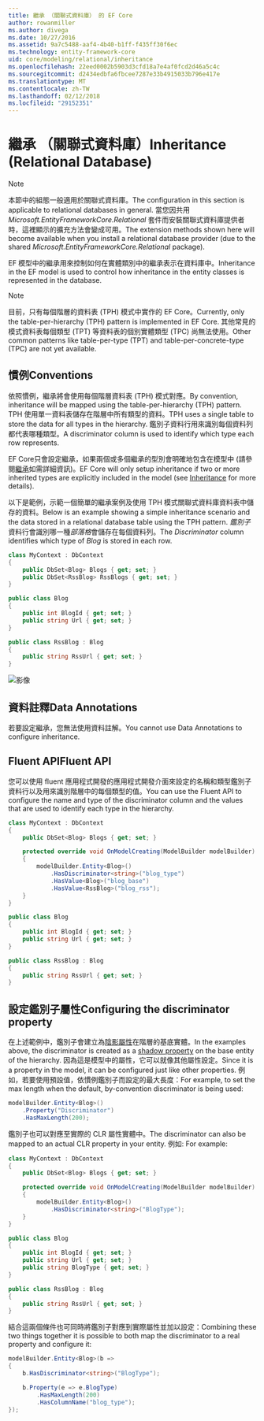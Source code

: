 ```yaml
---
title: 繼承 （關聯式資料庫） 的 EF Core
author: rowanmiller
ms.author: divega
ms.date: 10/27/2016
ms.assetid: 9a7c5488-aaf4-4b40-b1ff-f435ff30f6ec
ms.technology: entity-framework-core
uid: core/modeling/relational/inheritance
ms.openlocfilehash: 22eed0002b5903d3cfd18a7e4af0fcd2d46a5c4c
ms.sourcegitcommit: d2434edbfa6fbcee7287e33b4915033b796e417e
ms.translationtype: MT
ms.contentlocale: zh-TW
ms.lasthandoff: 02/12/2018
ms.locfileid: "29152351"
---
```

# <a name="inheritance-relational-database"></a><span data-ttu-id="18e4e-102">繼承 （關聯式資料庫）</span><span class="sxs-lookup"><span data-stu-id="18e4e-102">Inheritance (Relational Database)</span></span>

> [!NOTE]  
> <span data-ttu-id="18e4e-103">本節中的組態一般適用於關聯式資料庫。</span><span class="sxs-lookup"><span data-stu-id="18e4e-103">The configuration in this section is applicable to relational databases in general.</span></span> <span data-ttu-id="18e4e-104">當您因共用 *Microsoft.EntityFrameworkCore.Relational* 套件而安裝關聯式資料庫提供者時，這裡顯示的擴充方法會變成可用。</span><span class="sxs-lookup"><span data-stu-id="18e4e-104">The extension methods shown here will become available when you install a relational database provider (due to the shared *Microsoft.EntityFrameworkCore.Relational* package).</span></span>

<span data-ttu-id="18e4e-105">EF 模型中的繼承用來控制如何在實體類別中的繼承表示在資料庫中。</span><span class="sxs-lookup"><span data-stu-id="18e4e-105">Inheritance in the EF model is used to control how inheritance in the entity classes is represented in the database.</span></span>

> [!NOTE]  
> <span data-ttu-id="18e4e-106">目前，只有每個階層的資料表 (TPH) 模式中實作的 EF Core。</span><span class="sxs-lookup"><span data-stu-id="18e4e-106">Currently, only the table-per-hierarchy (TPH) pattern is implemented in EF Core.</span></span> <span data-ttu-id="18e4e-107">其他常見的模式資料表每個類型 (TPT) 等資料表的個別實體類型 (TPC) 尚無法使用。</span><span class="sxs-lookup"><span data-stu-id="18e4e-107">Other common patterns like table-per-type (TPT) and table-per-concrete-type (TPC) are not yet available.</span></span>

## <a name="conventions"></a><span data-ttu-id="18e4e-108">慣例</span><span class="sxs-lookup"><span data-stu-id="18e4e-108">Conventions</span></span>

<span data-ttu-id="18e4e-109">依照慣例，繼承將會使用每個階層資料表 (TPH) 模式對應。</span><span class="sxs-lookup"><span data-stu-id="18e4e-109">By convention, inheritance will be mapped using the table-per-hierarchy (TPH) pattern.</span></span> <span data-ttu-id="18e4e-110">TPH 使用單一資料表儲存在階層中所有類型的資料。</span><span class="sxs-lookup"><span data-stu-id="18e4e-110">TPH uses a single table to store the data for all types in the hierarchy.</span></span> <span data-ttu-id="18e4e-111">鑑別子資料行用來識別每個資料列都代表哪種類型。</span><span class="sxs-lookup"><span data-stu-id="18e4e-111">A discriminator column is used to identify which type each row represents.</span></span>

<span data-ttu-id="18e4e-112">EF Core只會設定繼承，如果兩個或多個繼承的型別會明確地包含在模型中 (請參閱[繼承](../inheritance.md)如需詳細資訊)。</span><span class="sxs-lookup"><span data-stu-id="18e4e-112">EF Core will only setup inheritance if two or more inherited types are explicitly included in the model (see [Inheritance](../inheritance.md) for more details).</span></span>

<span data-ttu-id="18e4e-113">以下是範例，示範一個簡單的繼承案例及使用 TPH 模式關聯式資料庫資料表中儲存的資料。</span><span class="sxs-lookup"><span data-stu-id="18e4e-113">Below is an example showing a simple inheritance scenario and the data stored in a relational database table using the TPH pattern.</span></span> <span data-ttu-id="18e4e-114">*鑑別子*資料行會識別哪一種*部落格*會儲存在每個資料列。</span><span class="sxs-lookup"><span data-stu-id="18e4e-114">The *Discriminator* column identifies which type of *Blog* is stored in each row.</span></span>

<!-- [!code-csharp[Main](samples/core/relational/Modeling/Conventions/Samples/InheritanceDbSets.cs)] -->
``` csharp
class MyContext : DbContext
{
    public DbSet<Blog> Blogs { get; set; }
    public DbSet<RssBlog> RssBlogs { get; set; }
}

public class Blog
{
    public int BlogId { get; set; }
    public string Url { get; set; }
}

public class RssBlog : Blog
{
    public string RssUrl { get; set; }
}
```

![影像](_static/inheritance-tph-data.png)

## <a name="data-annotations"></a><span data-ttu-id="18e4e-116">資料註釋</span><span class="sxs-lookup"><span data-stu-id="18e4e-116">Data Annotations</span></span>

<span data-ttu-id="18e4e-117">若要設定繼承，您無法使用資料註解。</span><span class="sxs-lookup"><span data-stu-id="18e4e-117">You cannot use Data Annotations to configure inheritance.</span></span>

## <a name="fluent-api"></a><span data-ttu-id="18e4e-118">Fluent API</span><span class="sxs-lookup"><span data-stu-id="18e4e-118">Fluent API</span></span>

<span data-ttu-id="18e4e-119">您可以使用 fluent 應用程式開發的應用程式開發介面來設定的名稱和類型鑑別子資料行以及用來識別階層中的每個類型的值。</span><span class="sxs-lookup"><span data-stu-id="18e4e-119">You can use the Fluent API to configure the name and type of the discriminator column and the values that are used to identify each type in the hierarchy.</span></span>

<!-- [!code-csharp[Main](samples/core/relational/Modeling/FluentAPI/Samples/InheritanceTPHDiscriminator.cs?highlight=7,8,9,10)] -->
``` csharp
class MyContext : DbContext
{
    public DbSet<Blog> Blogs { get; set; }

    protected override void OnModelCreating(ModelBuilder modelBuilder)
    {
        modelBuilder.Entity<Blog>()
            .HasDiscriminator<string>("blog_type")
            .HasValue<Blog>("blog_base")
            .HasValue<RssBlog>("blog_rss");
    }
}

public class Blog
{
    public int BlogId { get; set; }
    public string Url { get; set; }
}

public class RssBlog : Blog
{
    public string RssUrl { get; set; }
}
```

## <a name="configuring-the-discriminator-property"></a><span data-ttu-id="18e4e-120">設定鑑別子屬性</span><span class="sxs-lookup"><span data-stu-id="18e4e-120">Configuring the discriminator property</span></span>

<span data-ttu-id="18e4e-121">在上述範例中，鑑別子會建立為[陰影屬性](xref:core/modeling/shadow-properties)在階層的基底實體。</span><span class="sxs-lookup"><span data-stu-id="18e4e-121">In the examples above, the discriminator is created as a [shadow property](xref:core/modeling/shadow-properties) on the base entity of the hierarchy.</span></span> <span data-ttu-id="18e4e-122">因為這是模型中的屬性，它可以就像其他屬性設定。</span><span class="sxs-lookup"><span data-stu-id="18e4e-122">Since it is a property in the model, it can be configured just like other properties.</span></span> <span data-ttu-id="18e4e-123">例如，若要使用預設值，依慣例鑑別子而設定的最大長度：</span><span class="sxs-lookup"><span data-stu-id="18e4e-123">For example, to set the max length when the default, by-convention discriminator is being used:</span></span>

```C#
modelBuilder.Entity<Blog>()
    .Property("Discriminator")
    .HasMaxLength(200);
```

<span data-ttu-id="18e4e-124">鑑別子也可以對應至實際的 CLR 屬性實體中。</span><span class="sxs-lookup"><span data-stu-id="18e4e-124">The discriminator can also be mapped to an actual CLR property in your entity.</span></span> <span data-ttu-id="18e4e-125">例如: </span><span class="sxs-lookup"><span data-stu-id="18e4e-125">For example:</span></span>
```C#
class MyContext : DbContext
{
    public DbSet<Blog> Blogs { get; set; }

    protected override void OnModelCreating(ModelBuilder modelBuilder)
    {
        modelBuilder.Entity<Blog>()
            .HasDiscriminator<string>("BlogType");
    }
}

public class Blog
{
    public int BlogId { get; set; }
    public string Url { get; set; }
    public string BlogType { get; set; }
}

public class RssBlog : Blog
{
    public string RssUrl { get; set; }
}
```

<span data-ttu-id="18e4e-126">結合這兩個條件也可同時將鑑別子對應到實際屬性並加以設定：</span><span class="sxs-lookup"><span data-stu-id="18e4e-126">Combining these two things together it is possible to both map the discriminator to a real property and configure it:</span></span>
```C#
modelBuilder.Entity<Blog>(b =>
{
    b.HasDiscriminator<string>("BlogType");

    b.Property(e => e.BlogType)
        .HasMaxLength(200)
        .HasColumnName("blog_type");
});
```
